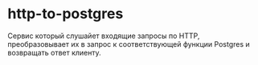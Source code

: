 # http-to-postgres

Сервис который слушайет входящие запросы по HTTP, преобразовывает их в запрос к соответствующей функции Postgres и возвращать ответ клиенту.

